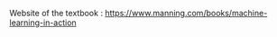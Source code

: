 Website of the textbook <Machine Learning in Action>:
    https://www.manning.com/books/machine-learning-in-action